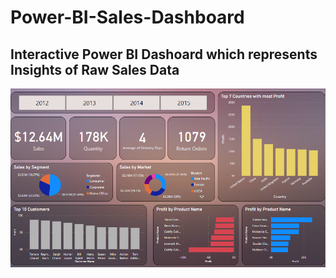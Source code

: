 # Power-BI-Sales-Dashboard

## Interactive Power BI Dashoard which represents Insights of Raw Sales Data 

![](https://github.com/tushar385/Power-BI-Sales-Dashboard/blob/d59ee4829e56cf7e31196fe3ab3d7b1b8257a05c/Sales-Power-BI-Dashboard-Screenshot.png)
